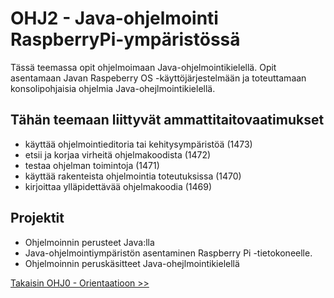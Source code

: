 # OHJ2 - Java-ohjelmointi RaspberryPi-ympäristössä
 
 Tässä teemassa opit ohjelmoimaan Java-ohjelmointikielellä. Opit asentamaan Javan Raspeberry OS -käyttöjärjestelmään ja toteuttamaan konsolipohjaisia ohjelmia Java-ohejlmointikielellä. 

## Tähän teemaan liittyvät ammattitaitovaatimukset
- käyttää ohjelmointieditoria tai kehitysympäristöä (1473)
- etsii ja korjaa virheitä ohjelmakoodista (1472)
- testaa ohjelman toimintoja (1471)
- käyttää rakenteista ohjelmointia toteutuksissa (1470)
- kirjoittaa ylläpidettävää ohjelmakoodia (1469)

## Projektit
- Ohjelmoinnin perusteet Java:lla
- Java-ohjelmointiympäristön asentaminen Raspberry Pi -tietokoneelle.
- Ohjelmoinnin peruskäsitteet Java-ohejlmointikielellä


[Takaisin OHJ0 - Orientaatioon >>](00-ohj-orientaatio.md)
